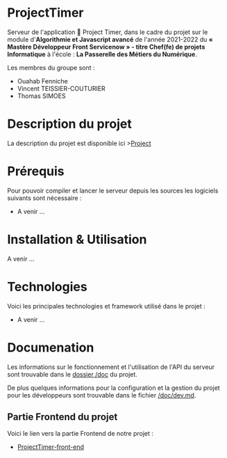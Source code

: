 # ProjectTimer
Serveur de l'application :notebook_with_decorative_cover: Project Timer, dans le cadre du projet sur le module d'**Algorithmie et Javascript avancé** de l'année 2021-2022 du **« Mastère  Développeur Front Servicenow »  - titre Chef(fe) de projets Informatique** à l'école : **La Passerelle des Métiers du Numérique**.


Les membres du groupe sont :
- Ouahab Fenniche
- Vincent TEISSIER-COUTURIER
- Thomas SIMOES

# Description du projet

La description du projet est disponible ici >[Project](Project.md)


# Prérequis
Pour pouvoir compiler et lancer le serveur depuis les sources les logiciels suivants sont nécessaire :

- A venir ...

# Installation & Utilisation
A venir ...

# Technologies

Voici les principales technologies et framework utilisé dans le projet :
- A venir ...

# Documenation

Les informations sur le fonctionnement et l'utilisation de l'API du serveur sont trouvable dans le [dossier /doc](./doc) du projet.

De plus quelques informations pour la configuration et la gestion du projet pour les développeurs sont trouvable dans le fichier [/doc/dev.md](./doc/dev.md).

## Partie Frontend du projet

Voici le lien vers la partie Frontend de notre projet :
- [ProjectTimer-front-end](https://github.com/arkpery/ProjectTimer-front-end)